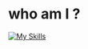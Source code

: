 # who am I ?
[![My Skills](https://skillicons.dev/icons?i=js,html,css,wasm)](https://skillicons.dev)
